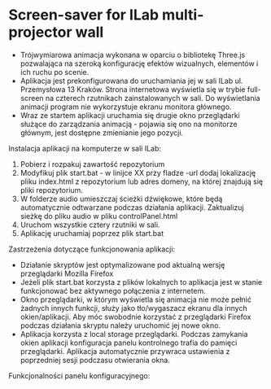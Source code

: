 # Screen-saver for ILab multi-projector wall
- Trójwymiarowa animacja wykonana w oparciu o bibliotekę Three.js pozwalająca na szeroką konfigurację efektów wizualnych, elementów i ich ruchu po scenie.
- Aplikacja jest prekonfigurowana do uruchamiania jej w sali ILab ul. Przemysłowa 13 Kraków. Strona internetowa wyświetla się w trybie full-screen na czterech rzutnikach zainstalowanych w sali. Do wyświetlania animacji program nie wykorzystuje ekranu monitora głównego.
- Wraz ze startem aplikacji uruchamia się drugie okno przeglądarki służące do zarządzania animacją - pojawia się ono na monitorze głównym, jest dostępne zmienianie jego pozycji.

Instalacja aplikacji na komputerze w sali ILab:

1. Pobierz i rozpakuj zawartość repozytorium
2. Modyfikuj plik start.bat - w linijce XX przy fladze -url dodaj lokalizację pliku index.html z repozytorium lub adres domeny, na której znajdują się pliki repozytorium.
3. W folderze audio umieszczaj ścieżki dźwiękowe, które będą automatycznie odtwarzane podczas działania aplikacji. Zaktualizuj sieżkę do pliku audio w pliku controlPanel.html
4. Uruchom wszystkie cztery rzutniki w sali.
5. Aplikację uruchamiaj poprzez plik start.bat

Zastrzeżenia dotyczące funkcjonowania aplikacji:

- Działanie skryptów jest optymalizowane pod aktualną wersję przeglądarki Mozilla Firefox
- Jeżeli plik start.bat korzysta z plików lokalnych to aplikacja jest w stanie funkcjonować bez aktywnego połączenia z internetem.
- Okno przeglądarki, w którym wyświetla się animacja nie może pełnić żadnych innych funkcji, służy jako tło/wygaszacz ekranu dla innych okien/aplikacji. Aby móc swobodnie korzystać z przeglądarki Firefox podczas działania skryptu należy uruchomić jej nowe okno.
- Aplikacja korzysta z local storage przeglądarki. Podczas zamykania okien aplikacji konfiguracja panelu kontrolnego trafia do pamięci przeglądarki. Aplikacja automatycznie przywraca ustawienia z poprzedniej sesji podczasu otwierania okna.

Funkcjonalności panelu konfiguracyjnego:

